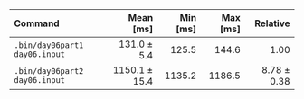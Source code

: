 | Command | Mean [ms] | Min [ms] | Max [ms] | Relative |
|:---|---:|---:|---:|---:|
| `.bin/day06part1 day06.input` | 131.0 ± 5.4 | 125.5 | 144.6 | 1.00 |
| `.bin/day06part2 day06.input` | 1150.1 ± 15.4 | 1135.2 | 1186.5 | 8.78 ± 0.38 |
